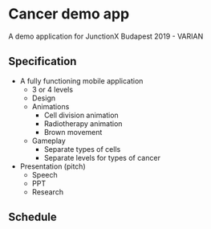 # Cancer demo app
A demo application for JunctionX Budapest 2019 - VARIAN
## Specification
- A fully functioning mobile application
    - 3 or 4 levels
    - Design
    - Animations
        - Cell division animation
        - Radiotherapy animation
        - Brown movement
    - Gameplay
        - Separate types of cells
        - Separate levels for types of cancer
- Presentation (pitch)
    - Speech
    - PPT
    - Research
## Schedule
